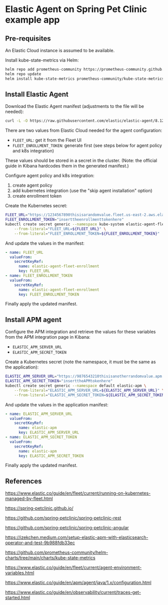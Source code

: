 # Elastic Agent on Spring Pet Clinic example app

## Pre-requisites

An Elastic Cloud instance is assumed to be available.

Install kube-state-metrics via Helm:

```sh
helm repo add prometheus-community https://prometheus-community.github.io/helm-charts
helm repo update
helm install kube-state-metrics prometheus-community/kube-state-metrics -n kube-system
```

## Install Elastic Agent

Download the Elastic Agent manifest (adjustments to the file will be needed):

```sh
curl -L -O https://raw.githubusercontent.com/elastic/elastic-agent/8.12/deploy/kubernetes/elastic-agent-managed-kubernetes.yaml
```

There are two values from Elastic Cloud needed for the agent configuration:

- `FLEET_URL`: get it from the Fleet UI
- `FLEET_ENROLLMENT_TOKEN`: generate first (see steps below for agent policy and
  k8s integration)

These values should be stored in a secret in the cluster. (Note: the official
guide in Kibana hardcodes them in the generated manifest.)

Configure agent policy and k8s integration:

1. create agent policy
2. add kubernetes integration (use the "skip agent installation" option)
3. create enrollment token

Create the Kubernetes secret:

```sh
FLEET_URL="https://1234567890thisisarandomvalue.fleet.us-east-2.aws.elastic-cloud.com:443" # example
FLEET_ENROLLMENT_TOKEN="inserttheenrollmenttokenhere"
kubectl create secret generic --namespace kube-system elastic-agent-fleet-enrollment \
    --from-literal="FLEET_URL=${FLEET_URL}" \
    --from-literal="FLEET_ENROLLMENT_TOKEN=${FLEET_ENROLLMENT_TOKEN}"
```

And update the values in the manifest:

```yaml
- name: FLEET_URL
  valueFrom:
    secretKeyRef:
      name: elastic-agent-fleet-enrollment
      key: FLEET_URL
- name: FLEET_ENROLLMENT_TOKEN
  valueFrom:
    secretKeyRef:
      name: elastic-agent-fleet-enrollment
      key: FLEET_ENROLLMENT_TOKEN
```

Finally apply the updated manifest.

## Install APM agent

Configure the APM integration and retrieve the values for these variables from
the APM integration page in Kibana:

- `ELASTIC_APM_SERVER_URL`
- `ELASTIC_APM_SECRET_TOKEN`

Create a Kubernetes secret (note the namespace, it must be the same as the
application):

```sh
ELASTIC_APM_SERVER_URL="https://9876543210thisisanotherrandomvalue.apm.us-east-2.aws.elastic-cloud.com:443" # example
ELASTIC_APM_SECRET_TOKEN="inserttheAPMtokenhere"
kubectl create secret generic --namespace default elastic-apm \
    --from-literal="ELASTIC_APM_SERVER_URL=${ELASTIC_APM_SERVER_URL}" \
    --from-literal="ELASTIC_APM_SECRET_TOKEN=${ELASTIC_APM_SECRET_TOKEN}"
```

And update the values in the application manifest:

```yaml
- name: ELASTIC_APM_SERVER_URL
  valueFrom:
    secretKeyRef:
      name: elastic-apm
      key: ELASTIC_APM_SERVER_URL
- name: ELASTIC_APM_SECRET_TOKEN
  valueFrom:
    secretKeyRef:
      name: elastic-apm
      key: ELASTIC_APM_SECRET_TOKEN
```

Finally apply the updated manifest.

## References

<https://www.elastic.co/guide/en/fleet/current/running-on-kubernetes-managed-by-fleet.html>

<https://spring-petclinic.github.io/>

<https://github.com/spring-petclinic/spring-petclinic-rest>

<https://github.com/spring-petclinic/spring-petclinic-angular>

<https://izekchen.medium.com/setup-elastic-apm-with-elasticsearch-operator-and-test-9b988fdb33ec>

<https://github.com/prometheus-community/helm-charts/tree/main/charts/kube-state-metrics>

<https://www.elastic.co/guide/en/fleet/current/agent-environment-variables.html>

<https://www.elastic.co/guide/en/apm/agent/java/1.x/configuration.html>

<https://www.elastic.co/guide/en/observability/current/traces-get-started.html>
